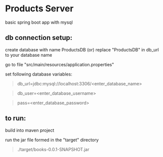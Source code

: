# Products Server
basic spring boot app with mysql

## db connection setup:

create database with name ProductsDB (or) replace "ProductsDB" in db_url to your database name

go to file "src/main/resources/application.properties" 

set following database variables:
> db_url=jdbc:mysql://localhost:3306/<enter_database_name>

> db_user=<enter_database_username>

> pass=<enter_database_password>
  


## to run:
build into maven project 

run the jar file formed in the "target" directory 
> ./target/books-0.0.1-SNAPSHOT.jar


